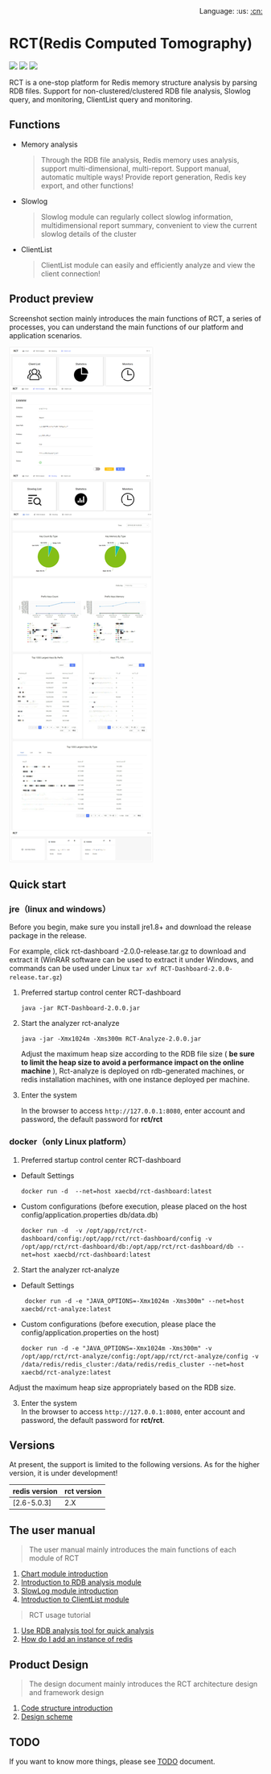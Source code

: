 
<div align="right">Language: :us:
<a title="Chinese" href="./README_zh.md">:cn:</a>
</div>

# RCT(Redis Computed Tomography)

![](https://img.shields.io/badge/redis-%3E%3D2.6.0-green.svg) ![](https://img.shields.io/badge/SpringCloud--lightgrey.svg) ![](https://img.shields.io/badge/build-passing-yellow.svg)

RCT is a one-stop platform for Redis memory structure analysis by parsing RDB files. Support for non-clustered/clustered RDB file analysis, Slowlog query, and monitoring, ClientList query and monitoring.

## Functions
- Memory analysis
  >Through the RDB file analysis, Redis memory uses analysis, support multi-dimensional, multi-report. Support manual, automatic multiple ways! Provide report generation, Redis key export, and other functions!

- Slowlog

  >Slowlog module can regularly collect slowlog information, multidimensional report summary, convenient to view the current slowlog details of the cluster
  
- ClientList

  >ClientList module can easily and efficiently analyze and view the client connection!
   

## Product preview
Screenshot section mainly introduces the main functions of RCT, a series of processes, you can understand the main functions of our platform and application scenarios.

![](./doc/screenshots/rct.jpg)
 
 ## Quick start

 ### jre（linux and windows）
 Before you begin, make sure you install jre1.8+ and download the release package in the release.
 
For example, click rct-dashboard -2.0.0-release.tar.gz to download and extract it (WinRAR software can be used to extract it under Windows, and commands can be used under Linux ``` tar xvf RCT-Dashboard-2.0.0-release.tar.gz ```)
 
1. Preferred startup control center RCT-dashboard
   ```
   java -jar RCT-Dashboard-2.0.0.jar
   ```
2. Start the analyzer rct-analyze
   ```
   java -jar -Xmx1024m -Xms300m RCT-Analyze-2.0.0.jar
   ```

   Adjust the maximum heap size according to the RDB file size ( **be sure to limit the heap size to avoid a performance impact on the online machine** ), Rct-analyze is deployed on rdb-generated machines, or redis installation machines, with one instance deployed per machine.

3. Enter the system

   In the browser to access ``` http://127.0.0.1:8080 ```, enter account and password, the default password for **rct/rct**
 
 ### docker（only Linux platform） 
1. Preferred startup control center RCT-dashboard
  - Default Settings
    ```
    docker run -d  --net=host xaecbd/rct-dashboard:latest
    ```
  - Custom configurations (before execution, please placed on the host config/application.properties db/data.db)
    ```
    docker run -d  -v /opt/app/rct/rct-dashboard/config:/opt/app/rct/rct-dashboard/config -v /opt/app/rct/rct-dashboard/db:/opt/app/rct/rct-dashboard/db --net=host xaecbd/rct-dashboard:latest
    ```
2. Start the analyzer rct-analyze
  - Default Settings
    ```
     docker run -d -e "JAVA_OPTIONS=-Xmx1024m -Xms300m" --net=host xaecbd/rct-analyze:latest
    ```
  - Custom configurations (before execution, please place the config/application.properties on the host)
    ```
    docker run -d -e "JAVA_OPTIONS=-Xmx1024m -Xms300m" -v /opt/app/rct/rct-analyze/config:/opt/app/rct/rct-analyze/config -v /data/redis/redis_cluster:/data/redis/redis_cluster --net=host xaecbd/rct-analyze:latest
    ```    
   Adjust the maximum heap size appropriately based on the RDB size.

3. Enter the system   
    In the browser to access ``` http://127.0.0.1:8080 ```, enter account and password, the default password for **rct/rct**.
   
## Versions
At present, the support is limited to the following versions. As for the higher version, it is under development!

redis version|rct version
---|---
[2.6-5.0.3]|2.X
## The user manual
> The user manual mainly introduces the main functions of each module of RCT

1. [Chart module introduction](./doc/Chart_module.md)
2. [Introduction to RDB analysis module](./doc/Introduction_to_rdb_analysis_module.md)
3. [SlowLog module introduction](./doc/SlowLog_module_introduction.md)
4. [Introduction to ClientList module](./doc/Introduction_to_clientList_module.md)

> RCT usage tutorial
1. [Use RDB analysis tool for quick analysis](./doc/Use_rdb_analysis_tool_for_quick_analysis.md)
2. [How do I add an instance of redis](./doc/add_an_instance_of_redis.md)


## Product Design
> The design document mainly introduces the RCT architecture design and framework design

  1. [Code structure introduction](./doc/Code_structure_introduction.md) 
  2. [Design scheme](./doc/Design_scheme.md) 


## TODO
If you want to know more things, please see  [TODO](./doc/TODO.md) document.
